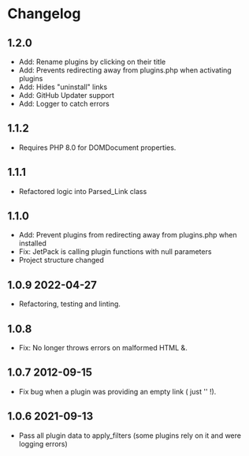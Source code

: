 # Changelog

## 1.2.0

 * Add: Rename plugins by clicking on their title
 * Add: Prevents redirecting away from plugins.php when activating plugins
 * Add: Hides "uninstall" links
 * Add: GitHub Updater support
 * Add: Logger to catch errors

## 1.1.2

* Requires PHP 8.0 for DOMDocument properties.

## 1.1.1

* Refactored logic into Parsed_Link class

## 1.1.0

* Add: Prevent plugins from redirecting away from plugins.php when installed
* Fix: JetPack is calling plugin functions with null parameters
* Project structure changed

## 1.0.9 2022-04-27

* Refactoring, testing and linting.

## 1.0.8

* Fix: No longer throws errors on malformed HTML &.

## 1.0.7 2012-09-15

* Fix bug when a plugin was providing an empty link ( just '' !).

## 1.0.6 2021-09-13

* Pass all plugin data to apply_filters (some plugins rely on it and were logging errors)